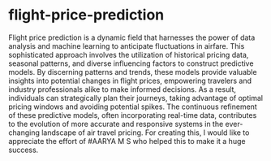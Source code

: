 # flight-price-prediction

Flight price prediction is a dynamic field that harnesses the power of data analysis and machine learning to anticipate fluctuations in airfare. This sophisticated approach involves the utilization of historical pricing data, seasonal patterns, and diverse influencing factors to construct predictive models. By discerning patterns and trends, these models provide valuable insights into potential changes in flight prices, empowering travelers and industry professionals alike to make informed decisions. As a result, individuals can strategically plan their journeys, taking advantage of optimal pricing windows and avoiding potential spikes. The continuous refinement of these predictive models, often incorporating real-time data, contributes to the evolution of more accurate and responsive systems in the ever-changing landscape of air travel pricing.
For creating this, I would like to appreciate the effort of #AARYA M S who helped this to make it a huge success.




